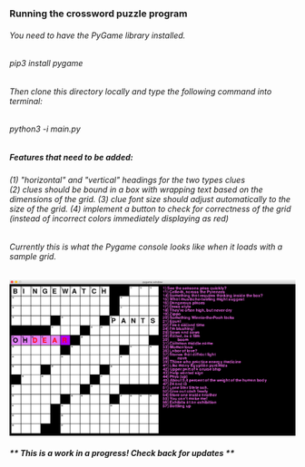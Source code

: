 ### Running the crossword puzzle program
###### You need to have the PyGame library installed.
###### pip3 install pygame

###### Then clone this directory locally and type the following command into terminal:
###### python3 -i main.py

##### Features that need to be added: 
###### (1) "horizontal" and "vertical" headings for the two types clues </br> (2) clues should be bound in a box with wrapping text based on the dimensions of the grid. (3) clue font size should adjust automatically to the size of the grid. (4) implement a button to check for correctness of the grid (instead of incorrect colors immediately displaying as red)

###### Currently this is what the Pygame console looks like when it loads with a sample grid.
![crossword example image](https://github.com/merillium/crossword_puzzle/blob/master/images/sample_crossword.png)

##### ** This is a work in a progress! Check back for updates **
